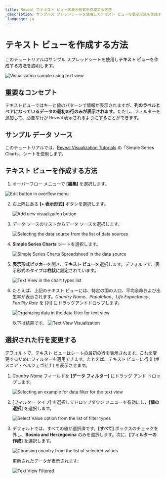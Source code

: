 ```yaml
---
title: Reveal でテキスト ビューの表示形式を作成する方法
_description: サンプルス プレッドシートを使用してテキスト ビューの表示形式を作成する方法を説明します。
_language: ja
---
```


# テキスト ビューを作成する方法

このチュートリアルはサンプル スプレッドシートを使用し**テキスト ビュー**を作成する方法を説明します。

![Visualization sample using text view](images/text-view-sample.png)

## 重要なコンセプト

テキストビューではキーと値のパターンで情報が表示されますが、**列のラベルとペアになっているデータの最初の行のみが表示されます**。ただし、フィルターを追加して、必要な行が Reveal 表示されるようにすることができます。

## サンプル データ ソース

このチュートリアルでは、<a href="/data/Reveal_Visualization_Tutorials.xlsx" download>Reveal Visualization Tutorials</a> の「Simple Series Charts」シートを使用します。

## テキスト ビューを作成する方法

 1. オーバーフロー メニューで **[編集]** を選択します。
   
   ![Edit button in overflow menu](images/overflow-edit-option.png)

2. 右上隅にある **[+ 表示形式]** ボタンを選択します。

   ![Add new visualization button](images/add-visualization-button.png)                                      

3. データ ソースのリストからデータ ソースを選択します。

   ![Selecting the data source from the list of data sources](images/visualization-tutorials-sample.png)

4. **Simple Series Charts** シートを選択します。
  
   ![Simple Series Charts Spreadsheed in the data source ](images/tutorials-simple-series-charts-spreadsheet.png)

5. **表示形式ピッカー**を開き、**テキスト ビュー**を選択します。デフォルトで、表示形式のタイプは**柱状**に設定されています。  

   ![Text View in the chart types list](images/text-view-chart-types.png)

6. たとえば、上記のテキスト ビューには、特定の国の人口、平均余命および出生率が表示されます。*Country Name*、*Population*、*Life Expectancy*、*Fertility Rate* を [列] にドラッグアンドドロップします。

     ![Organizing data in the data filter for text view](images/organizing-data-text-view.png) 

   以下は結果です。
     ![Text View Visualization](images/text-view-visualization.png) 

## 選択された行を変更する

デフォルトで、テキスト ビューはシートの最初の行を表示されます。これを変更するためにフィルターを適用できます。たとえば、テキスト ビューに行 9 (ボスニア・ヘルツェゴビナ) を表示させます。

1. *Country Name* フィールドを **[データ フィルター]** にドラッグ アンド ドロップします。
 
    ![Selecting an example for data filter for the text view](images/select-data-filter-text-view.png)

2. [フィルター タイプ] を選択してドロップダウン メニューを有効にし、**[値の選択]** を選択します。
 
     ![Select Value option from the list of filter types](images/data-filter-dialog-select-value-text-view.png)

3. デフォルトでは、すべての値が選択済です。**[すべて]** ボックスのチェックを外し、**Bosnia and Herzegovina** のみを選択します。次に、**[フィルターの作成]** を選択します。 

    ![Choosing country from the list of selected values](images/data-filter-select-value-example.png) 

   更新されたデータが表示されます:

    ![Text View Filtered](images/filtered-text-view-visualization.png) 
   